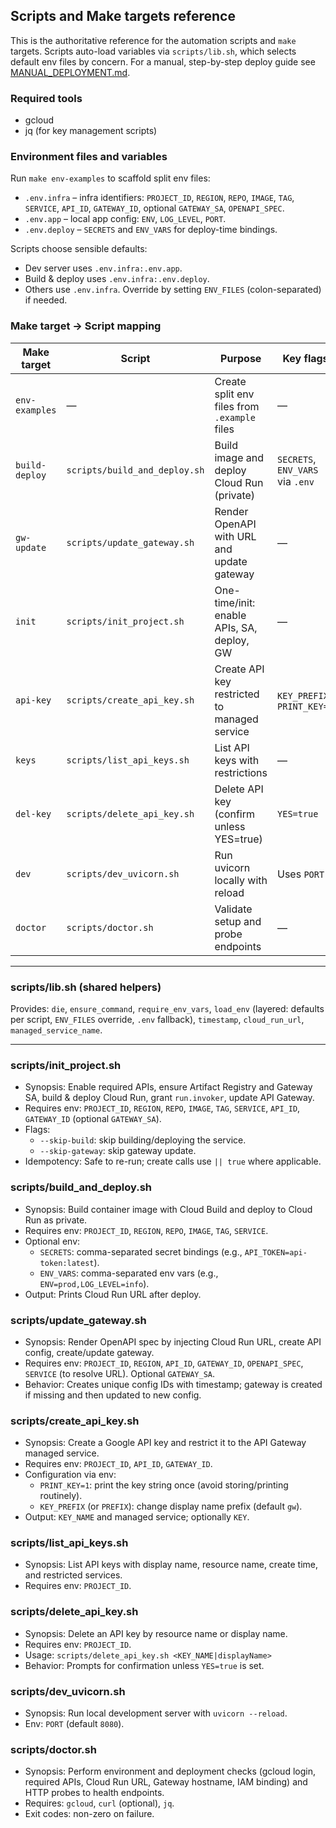## Scripts and Make targets reference

This is the authoritative reference for the automation scripts and `make` targets. Scripts auto-load variables via `scripts/lib.sh`, which selects default env files by concern. For a manual, step-by-step deploy guide see [MANUAL_DEPLOYMENT.md](../MANUAL_DEPLOYMENT.md).

### Required tools

- gcloud
- jq (for key management scripts)

### Environment files and variables

Run `make env-examples` to scaffold split env files:
- `.env.infra` – infra identifiers: `PROJECT_ID`, `REGION`, `REPO`, `IMAGE`, `TAG`, `SERVICE`, `API_ID`, `GATEWAY_ID`, optional `GATEWAY_SA`, `OPENAPI_SPEC`.
- `.env.app` – local app config: `ENV`, `LOG_LEVEL`, `PORT`.
- `.env.deploy` – `SECRETS` and `ENV_VARS` for deploy-time bindings.

Scripts choose sensible defaults:
- Dev server uses `.env.infra:.env.app`.
- Build & deploy uses `.env.infra:.env.deploy`.
- Others use `.env.infra`.
Override by setting `ENV_FILES` (colon-separated) if needed.

### Make target → Script mapping

| Make target     | Script                         | Purpose                                      | Key flags                                    |
|-----------------|--------------------------------|----------------------------------------------|----------------------------------------------|
| `env-examples`  | —                              | Create split env files from `.example` files | —                                            |
| `build-deploy`  | `scripts/build_and_deploy.sh`  | Build image and deploy Cloud Run (private)   | `SECRETS`, `ENV_VARS` via `.env`              |
| `gw-update`     | `scripts/update_gateway.sh`    | Render OpenAPI with URL and update gateway   | —                                            |
| `init`          | `scripts/init_project.sh`      | One-time/init: enable APIs, SA, deploy, GW   | —                                            |
| `api-key`       | `scripts/create_api_key.sh`    | Create API key restricted to managed service | `KEY_PREFIX`, `PRINT_KEY=1`                  |
| `keys`          | `scripts/list_api_keys.sh`     | List API keys with restrictions              | —                                            |
| `del-key`       | `scripts/delete_api_key.sh`    | Delete API key (confirm unless YES=true)     | `YES=true`                                   |
| `dev`           | `scripts/dev_uvicorn.sh`       | Run uvicorn locally with reload              | Uses `PORT`                                  |
| `doctor`        | `scripts/doctor.sh`            | Validate setup and probe endpoints           | —                                            |

---

### scripts/lib.sh (shared helpers)

Provides: `die`, `ensure_command`, `require_env_vars`, `load_env` (layered: defaults per script, `ENV_FILES` override, `.env` fallback), `timestamp`, `cloud_run_url`, `managed_service_name`.

---

### scripts/init_project.sh

- Synopsis: Enable required APIs, ensure Artifact Registry and Gateway SA, build & deploy Cloud Run, grant `run.invoker`, update API Gateway.
- Requires env: `PROJECT_ID`, `REGION`, `REPO`, `IMAGE`, `TAG`, `SERVICE`, `API_ID`, `GATEWAY_ID` (optional `GATEWAY_SA`).
- Flags:
  - `--skip-build`: skip building/deploying the service.
  - `--skip-gateway`: skip gateway update.
- Idempotency: Safe to re-run; create calls use `|| true` where applicable.

### scripts/build_and_deploy.sh

- Synopsis: Build container image with Cloud Build and deploy to Cloud Run as private.
- Requires env: `PROJECT_ID`, `REGION`, `REPO`, `IMAGE`, `TAG`, `SERVICE`.
- Optional env:
  - `SECRETS`: comma-separated secret bindings (e.g., `API_TOKEN=api-token:latest`).
  - `ENV_VARS`: comma-separated env vars (e.g., `ENV=prod,LOG_LEVEL=info`).
- Output: Prints Cloud Run URL after deploy.

### scripts/update_gateway.sh

- Synopsis: Render OpenAPI spec by injecting Cloud Run URL, create API config, create/update gateway.
- Requires env: `PROJECT_ID`, `REGION`, `API_ID`, `GATEWAY_ID`, `OPENAPI_SPEC`, `SERVICE` (to resolve URL). Optional `GATEWAY_SA`.
- Behavior: Creates unique config IDs with timestamp; gateway is created if missing and then updated to new config.

### scripts/create_api_key.sh

- Synopsis: Create a Google API key and restrict it to the API Gateway managed service.
- Requires env: `PROJECT_ID`, `API_ID`, `GATEWAY_ID`.
- Configuration via env:
  - `PRINT_KEY=1`: print the key string once (avoid storing/printing routinely).
  - `KEY_PREFIX` (or `PREFIX`): change display name prefix (default `gw`).
- Output: `KEY_NAME` and managed service; optionally `KEY`.



### scripts/list_api_keys.sh

- Synopsis: List API keys with display name, resource name, create time, and restricted services.
- Requires env: `PROJECT_ID`.

### scripts/delete_api_key.sh

- Synopsis: Delete an API key by resource name or display name.
- Requires env: `PROJECT_ID`.
- Usage: `scripts/delete_api_key.sh <KEY_NAME|displayName>`
- Behavior: Prompts for confirmation unless `YES=true` is set.

### scripts/dev_uvicorn.sh

- Synopsis: Run local development server with `uvicorn --reload`.
- Env: `PORT` (default `8080`).

### scripts/doctor.sh

- Synopsis: Perform environment and deployment checks (gcloud login, required APIs, Cloud Run URL, Gateway hostname, IAM binding) and HTTP probes to health endpoints.
- Requires: `gcloud`, `curl` (optional), `jq`.
- Exit codes: non-zero on failure.


